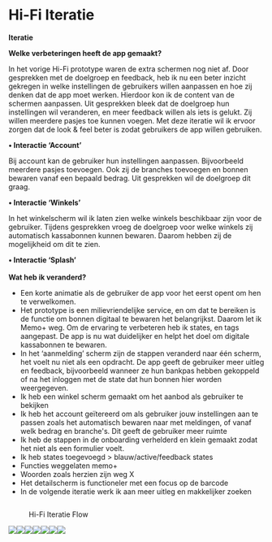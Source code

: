 # Hi-Fi Iteratie

**Iteratie**

**Welke verbeteringen heeft de app gemaakt?**&#x20;

In het vorige Hi-Fi prototype waren de extra schermen nog niet af. Door gesprekken met de doelgroep en feedback, heb ik nu een beter inzicht gekregen in welke instellingen de gebruikers willen aanpassen en hoe zij denken dat de app moet werken. Hierdoor kon ik de content van de schermen aanpassen. Uit gesprekken bleek dat de doelgroep hun instellingen wil veranderen, en meer feedback willen als iets is gelukt. Zij willen meerdere pasjes toe kunnen voegen. Met deze iteratie wil ik ervoor zorgen dat de look & feel beter is zodat gebruikers de app willen gebruiken.&#x20;

**• Interactie ‘Account’**&#x20;

Bij account kan de gebruiker hun instellingen aanpassen. Bijvoorbeeld meerdere pasjes toevoegen. Ook zij de branches toevoegen en bonnen bewaren vanaf een bepaald bedrag. Uit gesprekken wil de doelgroep dit graag.

**• Interactie ‘Winkels’**&#x20;

In het winkelscherm wil ik laten zien welke winkels beschikbaar zijn voor de gebruiker. Tijdens gesprekken vroeg de doelgroep voor welke winkels zij automatisch kassabonnen kunnen bewaren. Daarom hebben zij de mogelijkheid om dit te zien.&#x20;

**• Interactie ‘Splash’** \
\
**Wat heb ik veranderd?**

* Een korte animatie als de gebruiker de app voor het eerst opent om hen te verwelkomen.
* Het prototype is een milievriendelijke service, en om dat te bereiken is de functie om bonnen digitaal te bewaren het belangrijkst. Daarom let ik Memo+ weg. Om de ervaring te verbeteren heb ik states, en tags aangepast. De app is nu wat duidelijker en helpt het doel om digitale kassabonnen te bewaren.
* In het ‘aanmelding’ scherm zijn de stappen veranderd naar één scherm, het voelt nu niet als een opdracht. De app geeft de gebruiker meer uitleg en feedback, bijvoorbeeld wanneer ze hun bankpas hebben gekoppeld of na het inloggen met de state dat hun bonnen hier worden weergegeven.
* Ik heb een winkel scherm gemaakt om het aanbod als gebruiker te bekijken
* Ik heb het account geïtereerd om als gebruiker jouw instellingen aan te passen zoals het automatisch bewaren naar met meldingen, of vanaf welk bedrag en branche's. Dit geeft de gebruiker meer ruimte
* Ik heb de stappen in de onboarding verhelderd en klein gemaakt zodat het niet als een formulier voelt.&#x20;
* Ik heb states toegevoegd > blauw/active/feedback states&#x20;
* Functies weggelaten memo+
* Woorden zoals herzien zijn weg X
* Het detailscherm is functioneler met een focus op de barcode
* In de volgende iteratie werk ik aan meer uitleg en makkelijker zoeken

<figure><img src="../.gitbook/assets/Scherm­afbeelding 2023-04-25 om 11.02.51.png" alt=""><figcaption><p>Hi-Fi Iteratie Flow</p></figcaption></figure>

![](<../.gitbook/assets/Hi-fi iteratie.png>)![](<../.gitbook/assets/Hi-fi iteratie 3.png>)![](<../.gitbook/assets/Hi-fi iteratie4 Copy 4.png>)![](<../.gitbook/assets/Hi-fi iteratie5 home active.png>)![](<../.gitbook/assets/Hi-fi iteratie5 home (1).png>)![](<../.gitbook/assets/Hi-fi iteratie5.2 home.png>)![](<../.gitbook/assets/Hi-fi iteratie6 account.png>)
